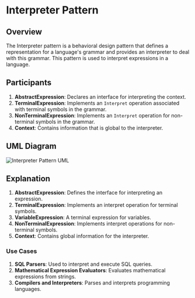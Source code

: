 # Interpreter Pattern

## Overview

The Interpreter pattern is a behavioral design pattern that defines a representation for a language's grammar and provides an interpreter to deal with this grammar. This pattern is used to interpret expressions in a language.

## Participants

1. **AbstractExpression**: Declares an interface for interpreting the context.
2. **TerminalExpression**: Implements an `Interpret` operation associated with terminal symbols in the grammar.
3. **NonTerminalExpression**: Implements an `Interpret` operation for non-terminal symbols in the grammar.
4. **Context**: Contains information that is global to the interpreter.

## UML Diagram

![Interpreter Pattern UML](diagranmInterpreterPattern.png)

## Explanation

1. **AbstractExpression**: Defines the interface for interpreting an expression.
2. **TerminalExpression**: Implements an interpret operation for terminal symbols.
3. **VariableExpression**: A terminal expression for variables.
4. **NonTerminalExpression**: Implements interpret operations for non-terminal symbols.
5. **Context**: Contains global information for the interpreter.

### Use Cases

1. **SQL Parsers**: Used to interpret and execute SQL queries.
2. **Mathematical Expression Evaluators**: Evaluates mathematical expressions from strings.
3. **Compilers and Interpreters**: Parses and interprets programming languages.